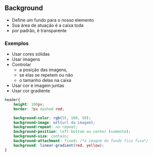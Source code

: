 ## Background

- Define um fundo para o nosso elemento
- Sua área de atuação é a caixa toda
- por padrão, é transparente

### Exemplos

- Usar cores sólidas
- Usar imagens
- Controlar
    - a posição das imagens,
    - se elas se repetem ou não
    - o tamanho delas na caixa
- Usar cor e imagem juntas
- Usar cor gradiente

```css
header{
    height: 100px;
    border: 7px dashed red;

    background-color: rgb(55, 100, 50);
    background-image: url(url da imagem);
    background-repeat: no-repeat;
    background-position: left bottom ou center (somente);
    background-size: contain;
    background-attachment: fixed; /*a imagem de fundo fica fixa*/
    background: linear-gradient(red, yellow);
}